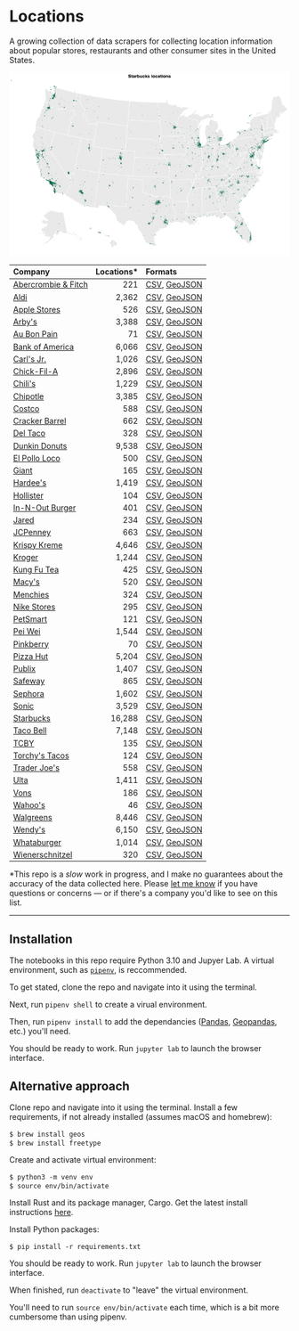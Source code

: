 # Locations
A growing collection of data scrapers for collecting location information about popular stores, restaurants and other consumer sites in the United States.

![starbucks locations](starbucks/visuals/visualization.png)

|Company|Locations*|Formats|
|:---  |---: |:---  |
|[Abercrombie & Fitch](https://github.com/stiles/locations/tree/main/abercrombie-fitch)|221|[CSV](https://github.com/stiles/locations/blob/main/abercrombie-fitch/data/processed/abercrombie_fitch_locations.csv), [GeoJSON](https://github.com/stiles/locations/blob/main/abercrombie-fitch/data/processed/abercrombie_fitch_locations.geojson)|
|[Aldi](https://github.com/stiles/locations/tree/main/aldi)|2,362|[CSV](https://github.com/stiles/locations/blob/main/aldi/data/processed/aldi_locations.csv), [GeoJSON](https://github.com/stiles/locations/blob/main/aldi/data/processed/aldi_locations.geojson)|
|[Apple Stores](https://github.com/stiles/locations/tree/main/apple-stores)|526|[CSV](https://github.com/stiles/locations/blob/main/apple-stores/data/processed/apple_store_locations.csv), [GeoJSON](https://github.com/stiles/locations/blob/main/apple-stores/data/processed/apple_store_locations.geojson)|
|[Arby's](https://github.com/stiles/locations/tree/main/arbys)|3,388|[CSV](), [GeoJSON]()|
|[Au Bon Pain](https://github.com/stiles/locations/tree/main/au-bon-pain)|71|[CSV](), [GeoJSON]()|
|[Bank of America](https://github.com/stiles/locations/tree/main/bank-of-america)|6,066|[CSV](), [GeoJSON]()|
|[Carl's Jr.](https://github.com/stiles/locations/tree/main/carls-jr)|1,026|[CSV](), [GeoJSON]()|
|[Chick-Fil-A](https://github.com/stiles/locations/tree/main/chick-fil-a)|2,896|[CSV](), [GeoJSON]()|
|[Chili's](https://github.com/stiles/locations/tree/main/chilis)|1,229|[CSV](), [GeoJSON]()|
|[Chipotle](https://github.com/stiles/locations/tree/main/chipotle)|3,385|[CSV](), [GeoJSON]()|
|[Costco](https://github.com/stiles/locations/tree/main/costco)|588|[CSV](), [GeoJSON]()|
|[Cracker Barrel](https://github.com/stiles/locations/tree/main/cracker-barrel)|662|[CSV](), [GeoJSON]()|
|[Del Taco](https://github.com/stiles/locations/tree/main/del-taco)|328|[CSV](), [GeoJSON]()|
|[Dunkin Donuts](https://github.com/stiles/locations/tree/main/dunkin-donuts)|9,538|[CSV](), [GeoJSON]()|
|[El Pollo Loco](https://github.com/stiles/locations/tree/main/el-pollo-loco)|500|[CSV](), [GeoJSON]()|
|[Giant](https://github.com/stiles/locations/tree/main/giant)|165|[CSV](), [GeoJSON]()|
|[Hardee's](https://github.com/stiles/locations/tree/main/hardies)|1,419|[CSV](), [GeoJSON]()|
|[Hollister](https://github.com/stiles/locations/tree/main/hollister)|104|[CSV](), [GeoJSON]()|
|[In-N-Out Burger](https://github.com/stiles/locations/tree/main/in-n-out)|401|[CSV](), [GeoJSON]()|
|[Jared](https://github.com/stiles/locations/tree/main/jared)|234|[CSV](), [GeoJSON]()|
|[JCPenney](https://github.com/stiles/locations/tree/main/jcpenney)|663|[CSV](), [GeoJSON]()|
|[Krispy Kreme](https://github.com/stiles/locations/tree/main/krispy-kreme)|4,646|[CSV](), [GeoJSON]()|
|[Kroger](https://github.com/stiles/locations/tree/main/kroger)|1,244|[CSV](), [GeoJSON]()|
|[Kung Fu Tea](https://github.com/stiles/locations/tree/main/kung-fu-tea)|425|[CSV](), [GeoJSON]()|
|[Macy's](https://github.com/stiles/locations/tree/main/macys)|520|[CSV](), [GeoJSON]()|
|[Menchies](https://github.com/stiles/locations/tree/main/menchies)|324|[CSV](), [GeoJSON]()|
|[Nike Stores](https://github.com/stiles/locations/tree/main/nike-stores)|295|[CSV](), [GeoJSON]()|
|[PetSmart](https://github.com/stiles/locations/tree/main/petsmart)|121|[CSV](), [GeoJSON]()|
|[Pei Wei](https://github.com/stiles/locations/tree/main/pei-wei)|1,544|[CSV](), [GeoJSON]()|
|[Pinkberry](https://github.com/stiles/locations/tree/main/pinkberry)|70|[CSV](), [GeoJSON]()|
|[Pizza Hut](https://github.com/stiles/locations/tree/main/pizza-hut)|5,204|[CSV](), [GeoJSON]()|
|[Publix](https://github.com/stiles/locations/tree/main/publix)|1,407|[CSV](), [GeoJSON]()|
|[Safeway](https://github.com/stiles/locations/tree/main/safeway)|865|[CSV](), [GeoJSON]()|
|[Sephora](https://github.com/stiles/locations/tree/main/sephora)|1,602|[CSV](), [GeoJSON]()|
|[Sonic](https://github.com/stiles/locations/tree/main/sonic)|3,529|[CSV](), [GeoJSON]()|
|[Starbucks](https://github.com/stiles/locations/tree/main/starbucks)|16,288|[CSV](), [GeoJSON]()|
|[Taco Bell](https://github.com/stiles/locations/tree/main/taco-bell)|7,148|[CSV](), [GeoJSON]()|
|[TCBY](https://github.com/stiles/locations/tree/main/tcby)|135|[CSV](), [GeoJSON]()|
|[Torchy's Tacos](https://github.com/stiles/locations/tree/main/torchys-tacos)|124|[CSV](), [GeoJSON]()|
|[Trader Joe's](https://github.com/stiles/locations/tree/main/trader-joes)|558|[CSV](), [GeoJSON]()|
|[Ulta](https://github.com/stiles/locations/tree/main/ulta)|1,411|[CSV](), [GeoJSON]()|
|[Vons](https://github.com/stiles/locations/tree/main/vons)|186|[CSV](), [GeoJSON]()|
|[Wahoo's](https://github.com/stiles/locations/tree/main/wahoos)|46|[CSV](), [GeoJSON]()|
|[Walgreens](https://github.com/stiles/locations/tree/main/walgreens)|8,446|[CSV](), [GeoJSON]()|
|[Wendy's](https://github.com/stiles/locations/tree/main/wendys)|6,150|[CSV](), [GeoJSON]()|
|[Whataburger](https://github.com/stiles/locations/tree/main/whataburger)|1,014|[CSV](), [GeoJSON]()|
|[Wienerschnitzel](https://github.com/stiles/locations/tree/main/wienerschnitzel)|320|[CSV](), [GeoJSON]()|

*This repo is a *slow* work in progress, and I make no guarantees about the accuracy of the data collected here. Please [let me know](mailto:mattstiles@gmail.com) if you have questions or concerns — or if there's a company you'd like to see on this list.

---

## Installation
The notebooks in this repo require Python 3.10 and Jupyer Lab. A virtual environment, such as [`pipenv`](https://pipenv.pypa.io/en/latest/), is reccommended. 

To get stated, clone the repo and navigate into it using the terminal. 

Next, run `pipenv shell` to create a virual environment. 

Then, run `pipenv install` to add the dependancies ([Pandas](https://pandas.pydata.org/), [Geopandas](https://geopandas.org/en/stable/), etc.) you'll need.

You should be ready to work. Run `jupyter lab` to launch the browser interface.

## Alternative approach

Clone repo and navigate into it using the terminal. Install a few requirements, if not already installed (assumes macOS and homebrew):

    $ brew install geos
    $ brew install freetype

Create and activate virtual environment:

    $ python3 -m venv env
    $ source env/bin/activate

Install Rust and its package manager, Cargo. Get the latest install instructions [here](https://www.rust-lang.org/tools/install).

Install Python packages:

    $ pip install -r requirements.txt

You should be ready to work. Run `jupyter lab` to launch the browser interface.

When finished, run `deactivate` to "leave" the virtual environment.

You'll need to run `source env/bin/activate` each time, which is a bit more cumbersome than using pipenv.

